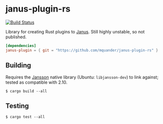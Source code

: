 # janus-plugin-rs

[![Build Status](https://travis-ci.org/mquander/janus-plugin-rs.svg?branch=master)](https://travis-ci.org/mquander/janus-plugin-rs)

Library for creating Rust plugins to [Janus](https://janus.conf.meetecho.com/). Still highly unstable, so not published.

``` toml
[dependencies]
janus-plugin = { git = "https://github.com/mquander/janus-plugin-rs" }
```

## Building

Requires the [Jansson](http://www.digip.org/jansson/) native library (Ubuntu: `libjansson-dev`) to link against; tested as compatible with 2.10.

```
$ cargo build --all
```

## Testing

```
$ cargo test --all
```
